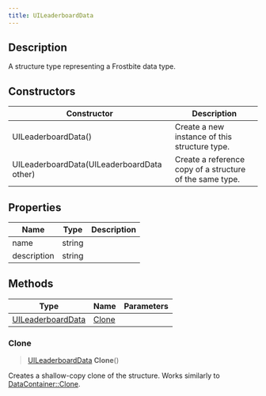 ```yaml
---
title: UILeaderboardData
---
```

## Description

A structure type representing a Frostbite data type.

## Constructors

| Constructor                                | Description                                              |
| ------------------------------------------ | -------------------------------------------------------- |
| UILeaderboardData()                        | Create a new instance of this structure type.            |
| UILeaderboardData(UILeaderboardData other) | Create a reference copy of a structure of the same type. |

## Properties

| Name        | Type   | Description |
| ----------- | ------ | ----------- |
| name        | string |             |
| description | string |             |

## Methods

| Type                                   | Name            | Parameters |
| -------------------------------------- | --------------- | ---------- |
| [UILeaderboardData](/vext/ref/fb/uileaderboarddata/) | [Clone](#clone) |            |

### Clone

> [UILeaderboardData](/vext/ref/fb/uileaderboarddata/) **Clone**()

Creates a shallow-copy clone of the structure. Works similarly to [DataContainer::Clone](/vext/ref/shared/class/datacontainer#clone).
